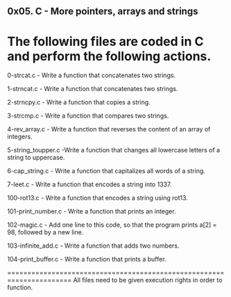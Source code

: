 ## 0x05. C - More pointers, arrays and strings
The following files are coded in C and perform the following actions.
=========================================================================
0-strcat.c - Write a function that concatenates two strings.

1-strncat.c - Write a function that concatenates two strings.

2-strncpy.c - Write a function that copies a string.

3-strcmp.c - Write a function that compares two strings.

4-rev_array.c - Write a function that reverses the content of an array of integers.

5-string_toupper.c -Write a function that changes all lowercase letters of a string to uppercase.

6-cap_string.c - Write a function that capitalizes all words of a string.

7-leet.c - Write a function that encodes a string into 1337.

100-rot13.c - Write a function that encodes a string using rot13.

101-print_number.c - Write a function that prints an integer.

102-magic.c - Add one line to this code, so that the program prints a[2] = 98, followed by a new line.

103-infinite_add.c - Write a function that adds two numbers.

104-print_buffer.c - Write a function that prints a buffer.

======================================================================
All files need to be given execution rights in order to function.
